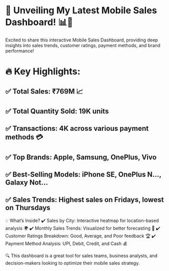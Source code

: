 # 🚀 Unveiling My Latest Mobile Sales Dashboard! 📊📱

Excited to share this interactive Mobile Sales Dashboard, providing deep insights into sales trends, customer ratings, payment methods, and brand performance!

# 🔥 Key Highlights:
## ✅ Total Sales: ₹769M 📈
## ✅ Total Quantity Sold: 19K units
## ✅ Transactions: 4K across various payment methods 💳
## ✅ Top Brands: Apple, Samsung, OnePlus, Vivo
## ✅ Best-Selling Models: iPhone SE, OnePlus N…, Galaxy Not…
## ✅ Sales Trends: Highest sales on Fridays, lowest on Thursdays

💡 What’s Inside?
✔️ Sales by City: Interactive heatmap for location-based analysis 🌍
✔️ Monthly Sales Trends: Visualized for better forecasting 📅
✔️ Customer Ratings Breakdown: Good, Average, and Poor feedback 🏆
✔️ Payment Method Analysis: UPI, Debit, Credit, and Cash 💰

🔍 This dashboard is a great tool for sales teams, business analysts, and decision-makers looking to optimize their mobile sales strategy.
